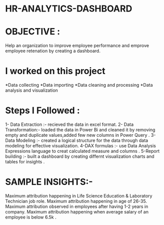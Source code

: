 # HR-ANALYTICS-DASHBOARD
# OBJECTIVE : 
Help an organization to improve employee performance and emprove employee retenation by creating a dashboard.
# I worked on this project 
*Data collecting
*Data importing 
*Data cleaning and processing 
*Data analysis and visualization
# Steps I Followed :
1- Data Extraction :- recieved the data in excel format.
2- Data Transformation:- loaded the data in Power Bi and cleaned it by removing empty and duplicate values,added few new columns in Power Query .
3-Data Modeling :- created a logical structure for the data through data modeling for effective visualization.
4-DAX formulas :- use Data Analysis Expressions language to creat calculated measure and columns .
5-Report building :- built a dashboard by creating differnt visualization charts and tables for insights .
 # SAMPLE INSIGHTS:-
 Maximum attribution happening in Life Science Education & Laboratory Technician job role.
 Maximum attribution happening in age of 26-35.
 Maximum attribution observed in employees after having 1-2 years in company.
 Maximum attribution happening when average salary of an employee is below 6.5k .
 

